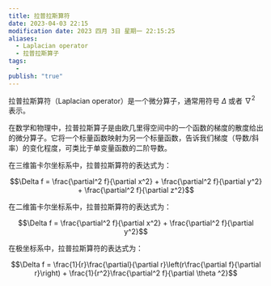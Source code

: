 ```yaml
---
title: 拉普拉斯算符
date: 2023-04-03 22:15
modification date: 2023 四月 3日 星期一 22:15:25
aliases:
  - Laplacian operator
  - 拉普拉斯算子
tags:
  - 
publish: "true"
---
```


拉普拉斯算符（Laplacian operator）是一个微分算子，通常用符号 $\Delta$ 或者 $\nabla^{2}$ 表示。

在数学和物理中，拉普拉斯算子是由欧几里得空间中的一个函数的梯度的散度给出的微分算子。它将一个标量函数映射为另一个标量函数，告诉我们梯度（导数/斜率）的变化程度，可类比于单变量函数的二阶导数。

在三维笛卡尔坐标系中，拉普拉斯算符的表达式为：

$$\Delta f = \frac{\partial^2 f}{\partial x^2} + \frac{\partial^2 f}{\partial y^2} + \frac{\partial^2 f}{\partial z^2}$$

在二维笛卡尔坐标系中，拉普拉斯算符的表达式为：

$$\Delta f = \frac{\partial^2 f}{\partial x^2} + \frac{\partial^2 f}{\partial y^2}$$

在极坐标系中，拉普拉斯算符的表达式为：

$$\Delta f = \frac{1}{r}\frac{\partial}{\partial r}\left(r\frac{\partial f}{\partial r}\right) + \frac{1}{r^2}\frac{\partial^2 f}{\partial \theta ^2}$$
